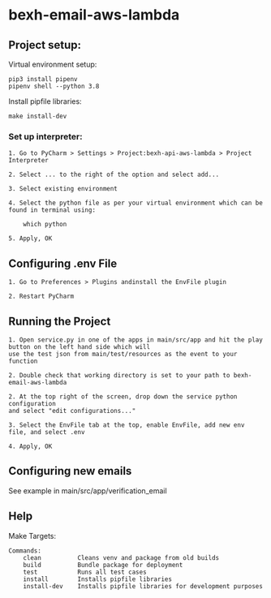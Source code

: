# bexh-email-aws-lambda

## Project setup:

Virtual environment setup:

```
pip3 install pipenv
pipenv shell --python 3.8
```

Install pipfile libraries:

```
make install-dev
```

### Set up interpreter:
```
1. Go to PyCharm > Settings > Project:bexh-api-aws-lambda > Project Interpreter

2. Select ... to the right of the option and select add...

3. Select existing environment

4. Select the python file as per your virtual environment which can be found in terminal using:
    
    which python

5. Apply, OK
```

## Configuring .env File
```
1. Go to Preferences > Plugins andinstall the EnvFile plugin

2. Restart PyCharm
```

## Running the Project
```
1. Open service.py in one of the apps in main/src/app and hit the play button on the left hand side which will
use the test json from main/test/resources as the event to your function

2. Double check that working directory is set to your path to bexh-email-aws-lambda

2. At the top right of the screen, drop down the service python configuration
and select "edit configurations..."

3. Select the EnvFile tab at the top, enable EnvFile, add new env file, and select .env

4. Apply, OK
```

## Configuring new emails
See example in main/src/app/verification_email

## Help

Make Targets:
```
Commands:
    clean          Cleans venv and package from old builds
    build          Bundle package for deployment
    test           Runs all test cases
    install        Installs pipfile libraries
    install-dev    Installs pipfile libraries for development purposes
```
